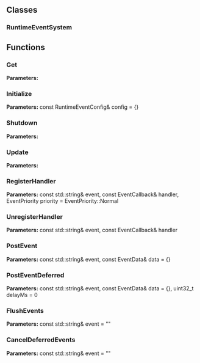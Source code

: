 
## Classes

### RuntimeEventSystem




## Functions

### Get



**Parameters:** 

### Initialize



**Parameters:** const RuntimeEventConfig& config = {}

### Shutdown



**Parameters:** 

### Update



**Parameters:** 

### RegisterHandler



**Parameters:** const std::string& event, const EventCallback& handler, EventPriority priority = EventPriority::Normal

### UnregisterHandler



**Parameters:** const std::string& event, const EventCallback& handler

### PostEvent



**Parameters:** const std::string& event, const EventData& data = {}

### PostEventDeferred



**Parameters:** const std::string& event, const EventData& data = {}, uint32_t delayMs = 0

### FlushEvents



**Parameters:** const std::string& event = ""

### CancelDeferredEvents



**Parameters:** const std::string& event = ""
